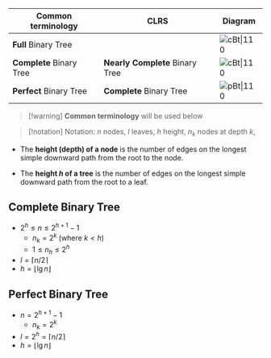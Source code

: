 
| Common terminology   | CLRS                        | Diagram                     |
| -------------------- | --------------------------- | --------------------------- |
| **Full** Binary Tree     |                             | ![cBt\|110](fullBT.svg)     |
| **Complete** Binary Tree | **Nearly Complete** Binary Tree | ![cBt\|110](completeBT.svg) |
| **Perfect** Binary Tree  | **Complete** Binary Tree        | ![pBt\|110](perfectBT.svg)  |

>[!warning] **Common terminology** will be used below

> [!notation] Notation:  $n$ nodes,   $l$ leaves,   $h$ height,    $n_{k}$ nodes at depth $k$, 

- The **height (depth) of a node** is the number of edges on the longest simple downward path from the root to the node.

- The **height $h$ of a tree** is the number of edges on the longest simple downward path from the root to a leaf.

## Complete Binary Tree

- $2^h\leq{n\leq{2^{h+1}-1}}$
	- $n_{k}=2^k$ (where $k<h$)
	- $1\leq{n_{h}\leq{2^h}}$
- $l=\lceil{n/2}\rceil$
- $h={\lfloor{\lg{n}\rfloor}}$

## Perfect Binary Tree

- $n=2^{h+1}-1$
	- $n_{k}=2^k$
- $l=2^h=\lceil{n/2}\rceil$
- $h={\lfloor{\lg{n}\rfloor}}$


